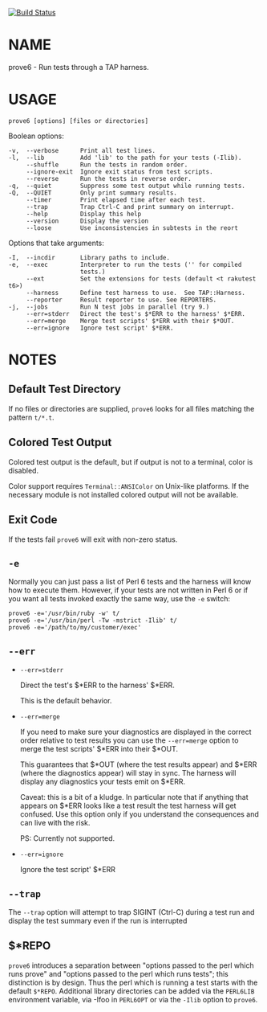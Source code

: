 [![Build Status](https://travis-ci.com/Leont/app-prove6.svg?branch=master)](https://travis-ci.com/Leont/app-prove6)

NAME
====

prove6 - Run tests through a TAP harness.

USAGE
=====

    prove6 [options] [files or directories]

Boolean options:

    -v,  --verbose      Print all test lines.
    -l,  --lib          Add 'lib' to the path for your tests (-Ilib).
         --shuffle      Run the tests in random order.
         --ignore-exit  Ignore exit status from test scripts.
         --reverse      Run the tests in reverse order.
    -q,  --quiet        Suppress some test output while running tests.
    -Q,  --QUIET        Only print summary results.
         --timer        Print elapsed time after each test.
         --trap         Trap Ctrl-C and print summary on interrupt.
         --help         Display this help
         --version      Display the version
         --loose        Use inconsistencies in subtests in the reort

Options that take arguments:

    -I,  --incdir       Library paths to include.
    -e,  --exec         Interpreter to run the tests ('' for compiled
                        tests.)
         --ext          Set the extensions for tests (default <t rakutest t6>)
         --harness      Define test harness to use.  See TAP::Harness.
         --reporter     Result reporter to use. See REPORTERS.
    -j,  --jobs         Run N test jobs in parallel (try 9.)
         --err=stderr   Direct the test's $*ERR to the harness' $*ERR.
         --err=merge    Merge test scripts' $*ERR with their $*OUT.
         --err=ignore   Ignore test script' $*ERR.

NOTES
=====

Default Test Directory
----------------------

If no files or directories are supplied, `prove6` looks for all files matching the pattern `t/*.t`.

Colored Test Output
-------------------

Colored test output is the default, but if output is not to a terminal, color is disabled.

Color support requires `Terminal::ANSIColor` on Unix-like platforms. If the necessary module is not installed colored output will not be available.

Exit Code
---------

If the tests fail `prove6` will exit with non-zero status.

`-e`
----

Normally you can just pass a list of Perl 6 tests and the harness will know how to execute them. However, if your tests are not written in Perl 6 or if you want all tests invoked exactly the same way, use the `-e` switch:

    prove6 -e='/usr/bin/ruby -w' t/
    prove6 -e='/usr/bin/perl -Tw -mstrict -Ilib' t/
    prove6 -e='/path/to/my/customer/exec'

`--err`
-------

  * `--err=stderr`

    Direct the test's $*ERR to the harness' $*ERR.

    This is the default behavior.

  * `--err=merge`

    If you need to make sure your diagnostics are displayed in the correct order relative to test results you can use the `--err=merge` option to merge the test scripts' $*ERR into their $*OUT.

    This guarantees that $*OUT (where the test results appear) and $*ERR (where the diagnostics appear) will stay in sync. The harness will display any diagnostics your tests emit on $*ERR.

    Caveat: this is a bit of a kludge. In particular note that if anything that appears on $*ERR looks like a test result the test harness will get confused. Use this option only if you understand the consequences and can live with the risk.

    PS: Currently not supported.

  * `--err=ignore`

    Ignore the test script' $*ERR

`--trap`
--------

The `--trap` option will attempt to trap SIGINT (Ctrl-C) during a test run and display the test summary even if the run is interrupted

$*REPO
------

`prove6` introduces a separation between "options passed to the perl which runs prove" and "options passed to the perl which runs tests"; this distinction is by design. Thus the perl which is running a test starts with the default `$*REPO`. Additional library directories can be added via the `PERL6LIB` environment variable, via -Ifoo in `PERL6OPT` or via the `-Ilib` option to `prove6`.

